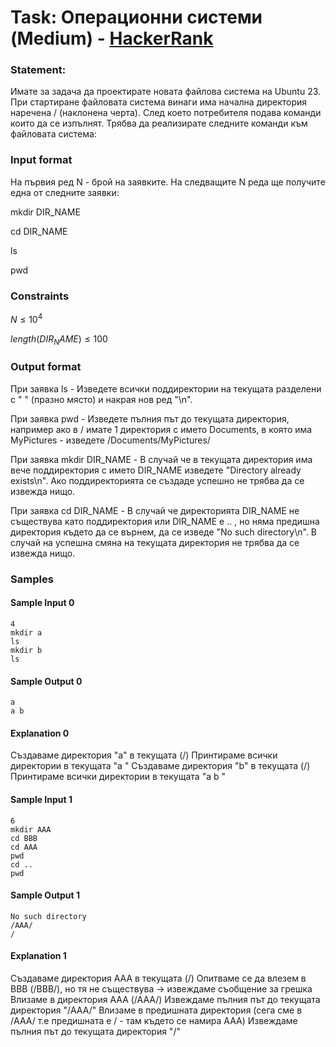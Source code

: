 # Task: Операционни системи (Medium) - [HackerRank](<https://www.hackerrank.com/contests/sda-hw-9-2022/challenges/challenge-3770>)


### Statement:

Имате за задача да проектирате новата файлова система на Ubuntu 23. При стартиране файловата система винаги има начална директория наречена / (наклонена черта). След което потребителя подава команди които да се изпълнят. Трябва да реализирате следните команди към файловата система:


### Input format

На първия ред N - брой на заявките. На следващите N реда ще получите една от следните заявки:

mkdir DIR_NAME

cd DIR_NAME

ls

pwd


### Constraints

$N \le 10^4$

$length(DIR_NAME) \le 100$


### Output format

При заявка ls - Изведете всички поддиректории на текущата разделени с " " (празно място) и накрая нов ред "\n".

При заявка pwd - Изведете пълния път до текущата директория, например ако в / имате 1 директория с името Documents, в която има MyPictures - изведете /Documents/MyPictures/

При заявка mkdir DIR_NAME - В случай че в текущата директория има вече поддиректория с името DIR_NAME изведете "Directory already exists\n". Ако поддиректорията се създаде успешно не трябва да се извежда нищо.

При заявка cd DIR_NAME - В случай че директорията DIR_NAME не съществува като поддиректория или DIR_NAME е .. , но няма предишна директория където да се върнем, да се изведе "No such directory\n". В случай на успешна смяна на текущата директория не трябва да се извежда нищо.


### Samples


#### Sample Input 0
```
4
mkdir a
ls
mkdir b
ls
```

#### Sample Output 0
```
a 
a b 
```

#### Explanation 0
Създаваме директория "a" в текущата (/) Принтираме всички директории в текущата "a " Създаваме директория "b" в текущата (/) Принтираме всички директории в текущата "a b "

#### Sample Input 1
```
6
mkdir AAA
cd BBB
cd AAA
pwd
cd ..
pwd
```

#### Sample Output 1
```
No such directory
/AAA/
/
```

#### Explanation 1
Създаваме директория AAA в текущата (/) Опитваме се да влезем в BBB (/BBB/), но тя не съществува -&gt; извеждаме съобщение за грешка Влизаме в директория AAA (/AAA/) Извеждаме пълния път до текущата директория "/AAA/" Влизаме в предишната директория (сега сме в /AAA/ т.е предишната е / - там където се намира AAA) Извеждаме пълния път до текущата директория "/"
